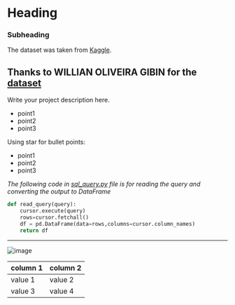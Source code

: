 # Heading
### Subheading

The dataset was taken from [Kaggle](https://www.kaggle.com/datasets/trainingdatapro/bald-women).

Thanks to WILLIAN OLIVEIRA GIBIN for the [dataset](https://www.kaggle.com/datasets/willianoliveiragibin/flying-commercial)
---
Write your project description here.
- point1
- point2
- point3

Using star for bullet points:
* point1
* point2
* point3
  
_The following code in [sql_query.py](https://github.com/iamtanzeel/wk1600-salesproject/blob/main/sql_query.py) file is for reading the query and converting the output to DataFrame_
```python
def read_query(query):
    cursor.execute(query)
    rows=cursor.fetchall()
    df = pd.DataFrame(data=rows,columns=cursor.column_names)
    return df
```
***
![image](https://media.istockphoto.com/id/1314210006/photo/grocery-store-shop-in-vintage-style-with-fruit-and-vegetables-crates-on-the-street.jpg?s=612x612&w=0&k=20&c=UFL3bRQkWH7dt6EMLswvM4u8-1sPQU9T5IFHXuBbClU=)


| column 1 | column 2|
|----------|---------|
| value 1 | value 2 |
| value 3 | value 4|
